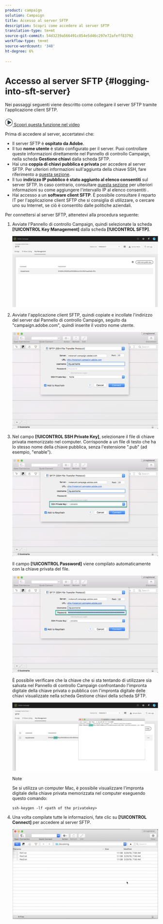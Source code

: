 ```yaml
---
product: campaign
solution: Campaign
title: Accesso al server SFTP
description: Scopri come accedere al server SFTP
translation-type: tm+mt
source-git-commit: 54d3239a566491c854e5d46c297e72afeff83792
workflow-type: tm+mt
source-wordcount: '348'
ht-degree: 6%

---
```



# Accesso al server SFTP {#logging-into-sft-server}

Nei passaggi seguenti viene descritto come collegare il server SFTP tramite l&#39;applicazione client SFTP.

![](assets/do-not-localize/how-to-video.png)[ Scopri questa funzione nel video](https://video.tv.adobe.com/v/27263?quality=12&captions=ita)

Prima di accedere al server, accertatevi che:

* Il server SFTP è **ospitato da  Adobe**.
* Il tuo **nome utente** è stato configurato per il server. Puoi controllare queste informazioni direttamente nel Pannello di controllo Campaign, nella scheda **Gestione chiavi** dalla scheda SFTP.
* Hai una **coppia di chiavi pubblica e privata** per accedere al server SFTP. Per ulteriori informazioni sull&#39;aggiunta della chiave SSH, fare riferimento a [questa sezione](../../sftp/using/key-management.md).
* Il tuo **indirizzo IP pubblico è stato aggiunto al elenco consentiti** sul server SFTP. In caso contrario, consultare [questa sezione](../../sftp/using/ip-range-allow-listing.md) per ulteriori informazioni su come aggiungere l&#39;intervallo IP al elenco consentiti .
* Hai accesso a un **software client SFTP**. È possibile consultare il reparto IT per l&#39;applicazione client SFTP che si consiglia di utilizzare, o cercare uno su Internet, se ciò è consentito dalle politiche aziendali.

Per connettersi al server SFTP, attenetevi alla procedura seguente:

1. Avviate l&#39;Pannello di controllo Campaign, quindi selezionate la scheda **[!UICONTROL Key Management]** dalla scheda **[!UICONTROL SFTP]**.

   ![](assets/sftp_card.png)

1. Avviate l&#39;applicazione client SFTP, quindi copiate e incollate l&#39;indirizzo del server dal Pannello di controllo Campaign, seguito da &quot;campaign.adobe.com&quot;, quindi inserite il vostro nome utente.

   ![](assets/do-not-localize/connect1.png)

1. Nel campo **[!UICONTROL SSH Private Key]**, selezionare il file di chiave privata memorizzato nel computer. Corrisponde a un file di testo che ha lo stesso nome della chiave pubblica, senza l&#39;estensione &quot;.pub&quot; (ad esempio, &quot;enable&quot;).

   ![](assets/do-not-localize/connect2.png)

   Il campo **[!UICONTROL Password]** viene compilato automaticamente con la chiave privata del file.

   ![](assets/do-not-localize/connect3.png)

   È possibile verificare che la chiave che si sta tentando di utilizzare sia salvata nel Pannello di controllo Campaign confrontando l&#39;impronta digitale della chiave privata o pubblica con l&#39;impronta digitale delle chiavi visualizzate nella scheda Gestione chiavi della scheda SFTP.

   ![](assets/fingerprint_compare.png)

   >[!NOTE]
   >
   >Se si utilizza un computer Mac, è possibile visualizzare l&#39;impronta digitale della chiave privata memorizzata nel computer eseguendo questo comando:
   >
   >`ssh-keygen -lf <path of the privatekey>`

1. Una volta compilate tutte le informazioni, fate clic su **[!UICONTROL Connect]** per accedere al server SFTP.

   ![](assets/do-not-localize/sftpconnected.png)
